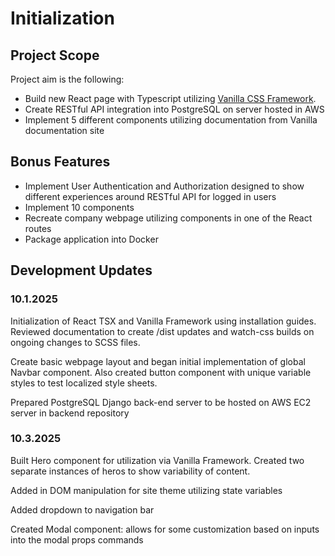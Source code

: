 # Initialization

## Project Scope
Project aim is the following:
* Build new React page with Typescript utilizing <a href="https://vanillaframework.io/docs">Vanilla CSS Framework</a>.
* Create RESTful API integration into PostgreSQL on server hosted in AWS
* Implement 5 different components utilizing documentation from Vanilla documentation site

## Bonus Features
* Implement User Authentication and Authorization designed to show different experiences around RESTful API for logged in users
* Implement 10 components
* Recreate company webpage utilizing components in one of the React routes
* Package application into Docker

## Development Updates

### 10.1.2025
Initialization of React TSX and Vanilla Framework using installation guides.  Reviewed documentation to create /dist updates and watch-css builds on ongoing changes to SCSS files.

Create basic webpage layout and began initial implementation of global Navbar component.  Also created button component with unique variable styles to test localized style sheets.

Prepared PostgreSQL Django back-end server to be hosted on AWS EC2 server in backend repository 

### 10.3.2025
Built Hero component for utilization via Vanilla Framework.  Created two separate instances of heros to show variability of content.

Added in DOM manipulation for site theme utilizing state variables

Added dropdown to navigation bar

Created Modal component: allows for some customization based on inputs into the modal props commands